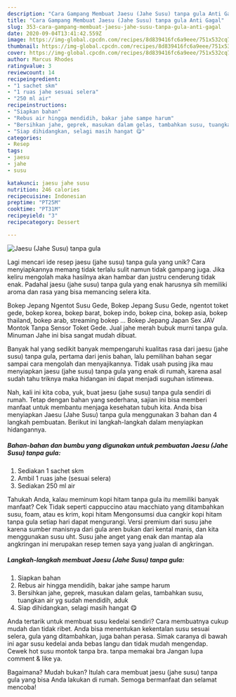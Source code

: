 ```yaml
---
description: "Cara Gampang Membuat Jaesu (Jahe Susu) tanpa gula Anti Gagal"
title: "Cara Gampang Membuat Jaesu (Jahe Susu) tanpa gula Anti Gagal"
slug: 353-cara-gampang-membuat-jaesu-jahe-susu-tanpa-gula-anti-gagal
date: 2020-09-04T13:41:42.559Z
image: https://img-global.cpcdn.com/recipes/8d839416fc6a9eee/751x532cq70/jaesu-jahe-susu-tanpa-gula-foto-resep-utama.jpg
thumbnail: https://img-global.cpcdn.com/recipes/8d839416fc6a9eee/751x532cq70/jaesu-jahe-susu-tanpa-gula-foto-resep-utama.jpg
cover: https://img-global.cpcdn.com/recipes/8d839416fc6a9eee/751x532cq70/jaesu-jahe-susu-tanpa-gula-foto-resep-utama.jpg
author: Marcus Rhodes
ratingvalue: 3
reviewcount: 14
recipeingredient:
- "1 sachet skm"
- "1 ruas jahe sesuai selera"
- "250 ml air"
recipeinstructions:
- "Siapkan bahan"
- "Rebus air hingga mendidih, bakar jahe sampe harum"
- "Bersihkan jahe, geprek, masukan dalam gelas, tambahkan susu, tuangkan air yg sudah mendidih, aduk"
- "Siap dihidangkan, selagi masih hangat 😋"
categories:
- Resep
tags:
- jaesu
- jahe
- susu

katakunci: jaesu jahe susu 
nutrition: 246 calories
recipecuisine: Indonesian
preptime: "PT25M"
cooktime: "PT31M"
recipeyield: "3"
recipecategory: Dessert

---
```



![Jaesu (Jahe Susu) tanpa gula](https://img-global.cpcdn.com/recipes/8d839416fc6a9eee/751x532cq70/jaesu-jahe-susu-tanpa-gula-foto-resep-utama.jpg)

Lagi mencari ide resep jaesu (jahe susu) tanpa gula yang unik? Cara menyiapkannya memang tidak terlalu sulit namun tidak gampang juga. Jika keliru mengolah maka hasilnya akan hambar dan justru cenderung tidak enak. Padahal jaesu (jahe susu) tanpa gula yang enak harusnya sih memiliki aroma dan rasa yang bisa memancing selera kita.

Bokep Jepang Ngentot Susu Gede, Bokep Jepang Susu Gede, ngentot toket gede, bokep korea, bokep barat, bokep indo, bokep cina, bokep asia, bokep thailand, bokep arab, streaming bokep … Bokep Jepang Japan Sex JAV Montok Tanpa Sensor Toket Gede. Jual jahe merah bubuk murni tanpa gula. Minuman Jahe ini bisa sangat mudah dibuat.

Banyak hal yang sedikit banyak mempengaruhi kualitas rasa dari jaesu (jahe susu) tanpa gula, pertama dari jenis bahan, lalu pemilihan bahan segar sampai cara mengolah dan menyajikannya. Tidak usah pusing jika mau menyiapkan jaesu (jahe susu) tanpa gula yang enak di rumah, karena asal sudah tahu triknya maka hidangan ini dapat menjadi suguhan istimewa.


Nah, kali ini kita coba, yuk, buat jaesu (jahe susu) tanpa gula sendiri di rumah. Tetap dengan bahan yang sederhana, sajian ini bisa memberi manfaat untuk membantu menjaga kesehatan tubuh kita. Anda bisa menyiapkan Jaesu (Jahe Susu) tanpa gula menggunakan 3 bahan dan 4 langkah pembuatan. Berikut ini langkah-langkah dalam menyiapkan hidangannya.

<!--inarticleads1-->

##### Bahan-bahan dan bumbu yang digunakan untuk pembuatan Jaesu (Jahe Susu) tanpa gula:

1. Sediakan 1 sachet skm
1. Ambil 1 ruas jahe (sesuai selera)
1. Sediakan 250 ml air


Tahukah Anda, kalau meminum kopi hitam tanpa gula itu memiliki banyak manfaat? Cek Tidak seperti cappuccino atau macchiato yang ditambahkan susu, foam, atau es krim, kopi hitam Mengonsumsi dua cangkir kopi hitam tanpa gula setiap hari dapat mengurangi. Versi premium dari susu jahe karena sumber manisnya dari gula aren bukan dari kental manis, dan kita menggunakan susu uht. Susu jahe anget yang enak dan mantap ala angkringan ini merupakan resep temen saya yang jualan di angkringan. 

<!--inarticleads2-->

##### Langkah-langkah membuat Jaesu (Jahe Susu) tanpa gula:

1. Siapkan bahan
1. Rebus air hingga mendidih, bakar jahe sampe harum
1. Bersihkan jahe, geprek, masukan dalam gelas, tambahkan susu, tuangkan air yg sudah mendidih, aduk
1. Siap dihidangkan, selagi masih hangat 😋


Anda tertarik untuk membuat susu kedelai sendiri? Cara membuatnya cukup mudah dan tidak ribet. Anda bisa menentukan kekentalan susu sesuai selera, gula yang ditambahkan, juga bahan perasa. Simak caranya di bawah ini agar susu kedelai anda bebas langu dan tidak mudah mengendap. Cewek hot susu montok tanpa bra. tanpa memakai bra Jangan lupa comment &amp; like ya. 

Bagaimana? Mudah bukan? Itulah cara membuat jaesu (jahe susu) tanpa gula yang bisa Anda lakukan di rumah. Semoga bermanfaat dan selamat mencoba!
